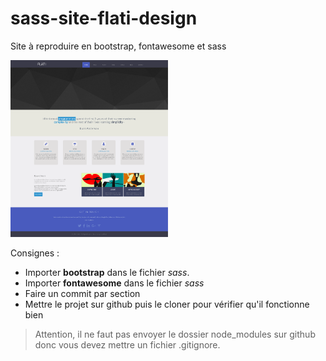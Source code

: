 # sass-site-flati-design
Site à reproduire en bootstrap, fontawesome et sass

<img src="./public/images/final-website.png" width=50%>

Consignes : 

- Importer **bootstrap** dans le fichier *sass*.
- Importer **fontawesome** dans le fichier *sass*
- Faire un commit par section
- Mettre le projet sur github puis le cloner pour vérifier qu'il fonctionne bien

> Attention, il ne faut pas envoyer le dossier node_modules sur github donc vous devez mettre un fichier .gitignore.
